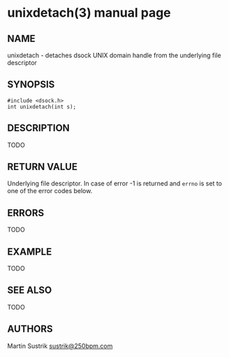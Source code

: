 # unixdetach(3) manual page

## NAME

unixdetach - detaches dsock UNIX domain handle from the underlying file descriptor

## SYNOPSIS

```
#include <dsock.h>
int unixdetach(int s);
```

## DESCRIPTION

TODO

## RETURN VALUE

Underlying file descriptor. In case of error -1 is returned and `errno` is set to one of the error codes below.

## ERRORS

TODO

## EXAMPLE

TODO

## SEE ALSO

TODO

## AUTHORS

Martin Sustrik <sustrik@250bpm.com>


